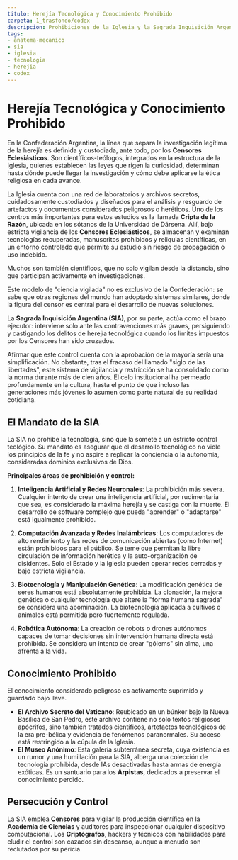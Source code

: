 ```yaml
---
titulo: Herejía Tecnológica y Conocimiento Prohibido
carpeta: 1_trasfondo/codex
descripcion: Prohibiciones de la Iglesia y la Sagrada Inquisición Argentina (SIA) sobre la ciencia y la tecnología.
tags:
- anatema-mecanico
- sia
- iglesia
- tecnologia
- herejia
- codex
---
```


# Herejía Tecnológica y Conocimiento Prohibido

En la Confederación Argentina, la línea que separa la investigación legítima de la herejía es definida y custodiada, ante todo, por los **Censores Eclesiásticos**. Son científicos-teólogos, integrados en la estructura de la Iglesia, quienes establecen las leyes que rigen la curiosidad, determinan hasta dónde puede llegar la investigación y cómo debe aplicarse la ética religiosa en cada avance.

La Iglesia cuenta con una red de laboratorios y archivos secretos, cuidadosamente custodiados y diseñados para el análisis y resguardo de artefactos y documentos considerados peligrosos o heréticos. Uno de los centros más importantes para estos estudios es la llamada **Cripta de la Razón**, ubicada en los sótanos de la Universidad de Dársena. Allí, bajo estricta vigilancia de los **Censores Eclesiásticos**, se almacenan y examinan tecnologías recuperadas, manuscritos prohibidos y reliquias científicas, en un entorno controlado que permite su estudio sin riesgo de propagación o uso indebido.

Muchos son también científicos, que no solo vigilan desde la distancia, sino que participan activamente en investigaciones.

Este modelo de "ciencia vigilada" no es exclusivo de la Confederación: se sabe que otras regiones del mundo han adoptado sistemas similares, donde la figura del censor es central para el desarrollo de nuevas soluciones.

La **Sagrada Inquisición Argentina (SIA)**, por su parte, actúa como el brazo ejecutor: interviene solo ante las contravenciones más graves, persiguiendo y castigando los delitos de herejía tecnológica cuando los límites impuestos por los Censores han sido cruzados.

Afirmar que este control cuenta con la aprobación de la mayoría sería una simplificación. No obstante, tras el fracaso del llamado "siglo de las libertades", este sistema de vigilancia y restricción se ha consolidado como la norma durante más de cien años. El celo institucional ha permeado profundamente en la cultura, hasta el punto de que incluso las generaciones más jóvenes lo asumen como parte natural de su realidad cotidiana.



## El Mandato de la SIA

La SIA no prohíbe la tecnología, sino que la somete a un estricto control teológico. Su mandato es asegurar que el desarrollo tecnológico no viole los principios de la fe y no aspire a replicar la conciencia o la autonomía, consideradas dominios exclusivos de Dios.

**Principales áreas de prohibición y control:**

1.  **Inteligencia Artificial y Redes Neuronales**: La prohibición más severa. Cualquier intento de crear una inteligencia artificial, por rudimentaria que sea, es considerado la máxima herejía y se castiga con la muerte. El desarrollo de software complejo que pueda "aprender" o "adaptarse" está igualmente prohibido.

2.  **Computación Avanzada y Redes Inalámbricas**: Los computadores de alto rendimiento y las redes de comunicación abiertas (como Internet) están prohibidos para el público. Se teme que permitan la libre circulación de información herética y la auto-organización de disidentes. Solo el Estado y la Iglesia pueden operar redes cerradas y bajo estricta vigilancia.

3.  **Biotecnología y Manipulación Genética**: La modificación genética de seres humanos está absolutamente prohibida. La clonación, la mejora genética o cualquier tecnología que altere la "forma humana sagrada" se considera una abominación. La biotecnología aplicada a cultivos o animales está permitida pero fuertemente regulada.

4.  **Robótica Autónoma**: La creación de robots o drones autónomos capaces de tomar decisiones sin intervención humana directa está prohibida. Se considera un intento de crear "gólems" sin alma, una afrenta a la vida.

## Conocimiento Prohibido

El conocimiento considerado peligroso es activamente suprimido y guardado bajo llave.

-   **El Archivo Secreto del Vaticano**: Reubicado en un búnker bajo la Nueva Basílica de San Pedro, este archivo contiene no solo textos religiosos apócrifos, sino también tratados científicos, artefactos tecnológicos de la era pre-bélica y evidencia de fenómenos paranormales. Su acceso está restringido a la cúpula de la Iglesia.
-   **El Museo Anónimo**: Esta galería subterránea secreta, cuya existencia es un rumor y una humillación para la SIA, alberga una colección de tecnología prohibida, desde IAs desactivadas hasta armas de energía exóticas. Es un santuario para los **Arpistas**, dedicados a preservar el conocimiento perdido.

## Persecución y Control

La SIA emplea **Censores** para vigilar la producción científica en la **Academia de Ciencias** y auditores para inspeccionar cualquier dispositivo computacional. Los **Criptógrafos**, hackers y técnicos con habilidades para eludir el control son cazados sin descanso, aunque a menudo son reclutados por su pericia.

